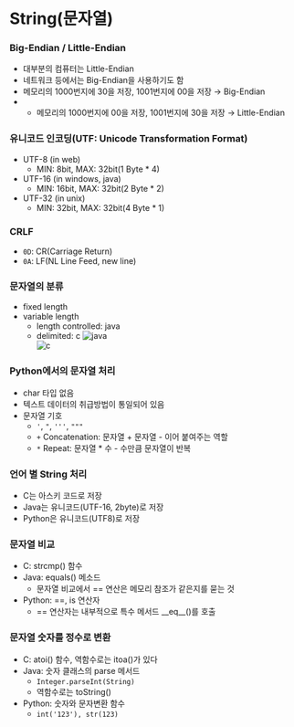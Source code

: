 # String(문자열)

### Big-Endian / Little-Endian
- 대부분의 컴퓨터는 Little-Endian
- 네트워크 등에서는 Big-Endian을 사용하기도 함
- 메모리의 1000번지에 30을 저장, 1001번지에 00을 저장 &rarr; Big-Endian
- - 메모리의 1000번지에 00을 저장, 1001번지에 30을 저장 &rarr; Little-Endian


### 유니코드 인코딩(UTF: Unicode Transformation Format)
- UTF-8 (in web)
  - MIN: 8bit, MAX: 32bit(1 Byte * 4)
- UTF-16 (in windows, java)
  - MIN: 16bit, MAX: 32bit(2 Byte * 2)
- UTF-32 (in unix)
  - MIN: 32bit, MAX: 32bit(4 Byte * 1)

### CRLF
- `0D`: CR(Carriage Return)
- `0A`: LF(NL Line Feed, new line) 

### 문자열의 분류
- fixed length
- variable length
  - length controlled: java
  - delimited: c
![java](https://user-images.githubusercontent.com/108309396/217408213-fefff510-fcf4-4035-b334-5ff04fd165c0.png)  
![c](https://user-images.githubusercontent.com/108309396/217408207-6b2564be-e9b8-407f-acd8-98599ab39c87.png)  

### Python에서의 문자열 처리
- char 타입 없음
- 텍스트 데이터의 취급방법이 통일되어 있음
- 문자열 기호
  - `'`, `"`, `'''`, `"""`
  - `+` Concatenation: 문자열 + 문자열 -  이어 붙여주는 역할
  - `*` Repeat: 문자열 * 수 - 수만큼 문자열이 반복

### 언어 별 String 처리
- C는 아스키 코드로 저장
- Java는 유니코드(UTF-16, 2byte)로 저장
- Python은 유니코드(UTF8)로 저장

### 문자열 비교
- C: strcmp() 함수
- Java: equals() 메소드
  - 문자열 비교에서 == 연산은 메모리 참조가 같은지를 묻는 것
- Python: ==, is 연산자
  - == 연산자는 내부적으로 특수 메서드 \_\_eq\_\_()를 호출

### 문자열 숫자를 정수로 변환
- C: atoi() 함수, 역함수로는 itoa()가 있다
- Java: 숫자 클래스의 parse 메서드
  - `Integer.parseInt(String)`
  - 역함수로는 toString()
- Python: 숫자와 문자변환 함수
  - `int('123'), str(123)`